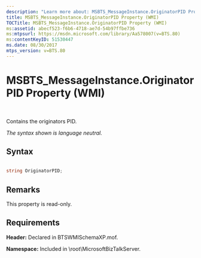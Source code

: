 ```yaml
---
description: "Learn more about: MSBTS_MessageInstance.OriginatorPID Property (WMI)"
title: MSBTS_MessageInstance.OriginatorPID Property (WMI)
TOCTitle: MSBTS_MessageInstance.OriginatorPID Property (WMI)
ms:assetid: abecf523-f6b6-4718-ae7d-54b97ffbe736
ms:mtpsurl: https://msdn.microsoft.com/library/Aa578007(v=BTS.80)
ms:contentKeyID: 51530447
ms.date: 08/30/2017
mtps_version: v=BTS.80
---
```


# MSBTS\_MessageInstance.OriginatorPID Property (WMI)

 

Contains the originators PID.

*The syntax shown is language neutral.*

## Syntax

```C#
  
string OriginatorPID;  
```

## Remarks

This property is read-only.

## Requirements

**Header:** Declared in BTSWMISchemaXP.mof.

**Namespace:** Included in \\root\\MicrosoftBizTalkServer.

